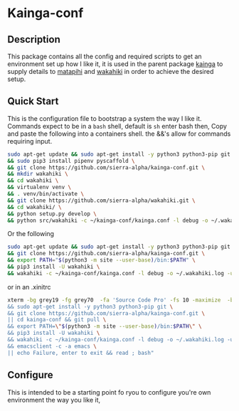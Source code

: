 # Kainga-conf

## Description

This package contains all the config and required scripts to get an environment
set up how I like it, it is used in the parent package
[kainga](https://github.com/sierra-alpha/kainga) to supply details to
[matapihi](https://github.com/sierra-alpha/matapihi) and
[wakahiki](https://github.com/sierra-alpha/wakahiki) in order to achieve the
desired setup.

## Quick Start

This is the configuration file to bootstrap a system the way I like it.
Commands expect to be in a `bash` shell, default is `sh` enter bash then,
Copy and paste the following into a containers shell. the &&'s allow for commands requiring input.

```bash
sudo apt-get update && sudo apt-get install -y python3 python3-pip git \
&& sudo pip3 install pipenv pyscaffold \
&& git clone https://github.com/sierra-alpha/kainga-conf.git \
&& mkdir wakahiki \
&& cd wakahiki \
&& virtualenv venv \
&& . venv/bin/activate \
&& git clone https://github.com/sierra-alpha/wakahiki.git \
&& cd wakahiki/ \
&& python setup.py develop \
&& python src/wakahiki -c ~/kainga-conf/kainga.conf -l debug -o ~/.wakahiki.log -u shaun
```

Or the following
```bash
sudo apt-get update && sudo apt-get install -y python3 python3-pip git \
&& git clone https://github.com/sierra-alpha/kainga-conf.git \
&& export PATH="$(python3 -m site --user-base)/bin:$PATH" \
&& pip3 install -U wakahiki \
&& wakahiki -c ~/kainga-conf/kainga.conf -l debug -o ~/.wakahiki.log -u shaun
```

or in an .xinitrc
```bash
xterm -bg grey19 -fg grey70  -fa 'Source Code Pro' -fs 10 -maximize  -bc -e bash -c "sudo apt-get update \
&& sudo apt-get install -y python3 python3-pip git \
&& git clone https://github.com/sierra-alpha/kainga-conf.git \
|| cd kainga-conf && git pull \
&& export PATH=\"$(python3 -m site --user-base)/bin:$PATH\" \
&& pip3 install -U wakahiki \
&& wakahiki -c ~/kainga-conf/kainga.conf -l debug -o ~/.wakahiki.log -u shaun \
&& emacsclient -c -a emacs \
|| echo Failure, enter to exit && read ; bash"
```

## Configure


This is intended to be a starting point fo ryou to configure you're own
environment the way you like it,
